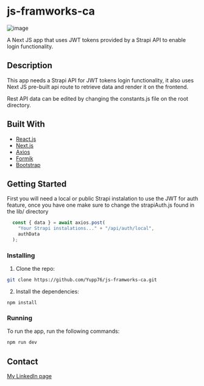 # js-framworks-ca

![image](https://imgur.com/mIDz9c9.jpg)

A Next JS app that uses JWT tokens provided by a Strapi API to enable login functionality.

## Description

This app needs a Strapi API for JWT tokens login functionality, it also uses Next JS pre-built api route to retrieve data and render it on the frontend.

Rest API data can be edited by changing the constants.js file on the root directory.

## Built With

- [React.js](https://reactjs.org/)
- [Next.js](https://nextjs.org/)
- [Axios](https://axios-http.com/)
- [Formik](https://formik.org/)
- [Bootstrap](https://getbootstrap.com)

## Getting Started

First you will need a local or public Strapi instalation to use the JWT for auth feature, once you have one make sure to change the strapiAuth.js found in the lib/ directory

```js
  const { data } = await axios.post(
    "Your Strapi instalations..." + "/api/auth/local",
    authData
  );
```

### Installing

1. Clone the repo:

```bash
git clone https://github.com/Yupp76/js-framworks-ca.git
```

2. Install the dependencies:

```
npm install
```

### Running

To run the app, run the following commands:

```bash
npm run dev
```

## Contact

[My LinkedIn page](https://no.linkedin.com/in/jim-ree)

